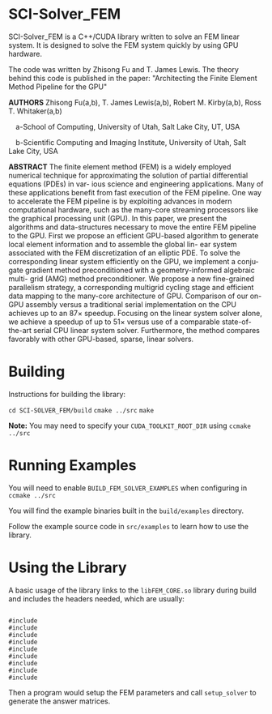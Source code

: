 SCI-Solver_FEM
==============

SCI-Solver_FEM is a C++/CUDA library written to solve an FEM linear system. It is designed to solve the FEM system quickly by using GPU hardware.

The code was written by Zhisong Fu and T. James Lewis. The theory behind this code is published in the paper:
"Architecting the Finite Element Method Pipeline for the GPU"

**AUTHORS** Zhisong Fu(a,b), T. James Lewis(a,b), Robert M. Kirby(a,b), Ross T. Whitaker(a,b)

`  `a-School of Computing, University of Utah, Salt Lake City, UT, USA

`  `b-Scientific Computing and Imaging Institute, University of Utah, Salt Lake City, USA

**ABSTRACT**
The finite element method (FEM) is a widely employed numerical technique
for approximating the solution of partial differential equations (PDEs) in var-
ious science and engineering applications. Many of these applications benefit
from fast execution of the FEM pipeline. One way to accelerate the FEM
pipeline is by exploiting advances in modern computational hardware, such as
the many-core streaming processors like the graphical processing unit (GPU).
In this paper, we present the algorithms and data-structures necessary to move
the entire FEM pipeline to the GPU. First we propose an efficient GPU-based
algorithm to generate local element information and to assemble the global lin-
ear system associated with the FEM discretization of an elliptic PDE. To solve
the corresponding linear system efficiently on the GPU, we implement a conju-
gate gradient method preconditioned with a geometry-informed algebraic multi-
grid (AMG) method preconditioner. We propose a new fine-grained parallelism
strategy, a corresponding multigrid cycling stage and efficient data mapping
to the many-core architecture of GPU. Comparison of our on-GPU assembly
versus a traditional serial implementation on the CPU achieves up to an 87×
speedup. Focusing on the linear system solver alone, we achieve a speedup of
up to 51× versus use of a comparable state-of-the-art serial CPU linear system
solver. Furthermore, the method compares favorably with other GPU-based,
sparse, linear solvers.

Building
==============
Instructions for building the library:

<code>cd SCI-SOLVER_FEM/build</code>
<code>cmake ../src</code>
<code>make</code>

**Note:** You may need to specify your <code>CUDA_TOOLKIT_ROOT_DIR</code> using <code>ccmake ../src</code>

Running Examples
==============

You will need to enable <code>BUILD_FEM_SOLVER_EXAMPLES</code> when configuring in <code>ccmake ../src</code>

You will find the example binaries built in the <code>build/examples</code> directory.

Follow the example source code in <code>src/examples</code> to learn how to use the library.

Using the Library
==============

A basic usage of the library links to the <code>libFEM_CORE.so</code> library during build and 
includes the headers needed, which are usually:

<code>
#include <amg_config.h>
#include <TriMesh.h>
#include <tetmesh.h>
#include <cutil.h>
#include <FEM/FEM2D.h>
#include <FEM/FEM3D.h>
#include <amg.h>
#include <setup_solver.h>
#include <amg_level.h>
</code>

Then a program would setup the FEM parameters and call <code>setup_solver</code> to generate
the answer matrices.
